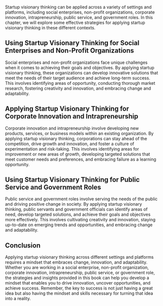 
Startup visionary thinking can be applied across a variety of settings and platforms, including social enterprises, non-profit organizations, corporate innovation, intrapreneurship, public service, and government roles. In this chapter, we will explore some effective strategies for applying startup visionary thinking in these different contexts.

Using Startup Visionary Thinking for Social Enterprises and Non-Profit Organizations
------------------------------------------------------------------------------------

Social enterprises and non-profit organizations face unique challenges when it comes to achieving their goals and objectives. By applying startup visionary thinking, these organizations can develop innovative solutions that meet the needs of their target audience and achieve long-term success. This involves identifying areas of opportunity, conducting thorough market research, fostering creativity and innovation, and embracing change and adaptability.

Applying Startup Visionary Thinking for Corporate Innovation and Intrapreneurship
---------------------------------------------------------------------------------

Corporate innovation and intrapreneurship involve developing new products, services, or business models within an existing organization. By applying startup visionary thinking, corporations can stay ahead of the competition, drive growth and innovation, and foster a culture of experimentation and risk-taking. This involves identifying areas for improvement or new areas of growth, developing targeted solutions that meet customer needs and preferences, and embracing failure as a learning opportunity.

Using Startup Visionary Thinking for Public Service and Government Roles
------------------------------------------------------------------------

Public service and government roles involve serving the needs of the public and driving positive change in society. By applying startup visionary thinking, public servants and government officials can identify areas of need, develop targeted solutions, and achieve their goals and objectives more effectively. This involves cultivating creativity and innovation, staying up-to-date on emerging trends and opportunities, and embracing change and adaptability.

Conclusion
----------

Applying startup visionary thinking across different settings and platforms requires a mindset that embraces change, innovation, and adaptability. Whether you are working in a social enterprise, non-profit organization, corporate innovation, intrapreneurship, public service, or government role, the strategies and insights provided in this book can help you develop a mindset that enables you to drive innovation, uncover opportunities, and achieve success. Remember, the key to success is not just having a great idea but also having the mindset and skills necessary for turning that idea into a reality.
